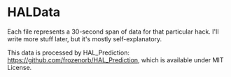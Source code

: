 # HALData

Each file represents a 30-second span of data for that particular hack. I'll write more stuff later, but it's mostly self-explanatory.

This data is processed by HAL_Prediction: https://github.com/frozenorb/HAL_Prediction, which is available under MIT License.

